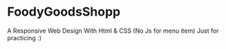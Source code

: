 # FoodyGoodsShopp
A Responsive Web Design With Html &amp; CSS (No Js for menu item) Just for practicing :) 
